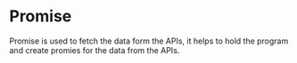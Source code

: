# Promise

Promise is used to fetch the data form the APIs, it helps to hold the program and create promies for the data from the APIs.